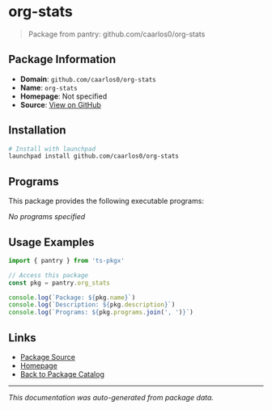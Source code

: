 # org-stats

> Package from pantry: github.com/caarlos0/org-stats

## Package Information

- **Domain**: `github.com/caarlos0/org-stats`
- **Name**: `org-stats`
- **Homepage**: Not specified
- **Source**: [View on GitHub](https://github.com/pkgxdev/pantry/tree/main/projects/github.com/caarlos0/org-stats/package.yml)

## Installation

```bash
# Install with launchpad
launchpad install github.com/caarlos0/org-stats
```

## Programs

This package provides the following executable programs:

*No programs specified*

## Usage Examples

```typescript
import { pantry } from 'ts-pkgx'

// Access this package
const pkg = pantry.org_stats

console.log(`Package: ${pkg.name}`)
console.log(`Description: ${pkg.description}`)
console.log(`Programs: ${pkg.programs.join(', ')}`)
```

## Links

- [Package Source](https://github.com/pkgxdev/pantry/tree/main/projects/github.com/caarlos0/org-stats/package.yml)
- [Homepage](#)
- [Back to Package Catalog](../package-catalog.md)

---

*This documentation was auto-generated from package data.*
